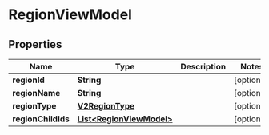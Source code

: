 # RegionViewModel

## Properties
Name | Type | Description | Notes
------------ | ------------- | ------------- | -------------
**regionId** | **String** |  |  [optional]
**regionName** | **String** |  |  [optional]
**regionType** | [**V2RegionType**](V2RegionType.md) |  |  [optional]
**regionChildIds** | [**List&lt;RegionViewModel&gt;**](RegionViewModel.md) |  |  [optional]
